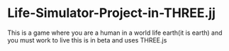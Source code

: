 # Life-Simulator-Project-in-THREE.jj
This is a game where you are a human in a world life earth(it is earth) and you must work to live this is in beta and uses THREE.js

